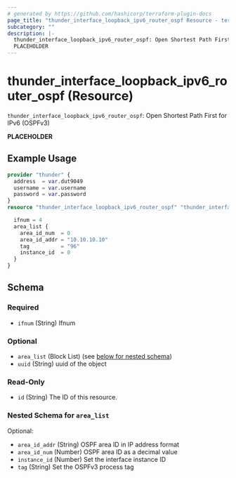 ```yaml
---
# generated by https://github.com/hashicorp/terraform-plugin-docs
page_title: "thunder_interface_loopback_ipv6_router_ospf Resource - terraform-provider-thunder"
subcategory: ""
description: |-
  thunder_interface_loopback_ipv6_router_ospf: Open Shortest Path First for IPv6 (OSPFv3)
  PLACEHOLDER
---
```


# thunder_interface_loopback_ipv6_router_ospf (Resource)

`thunder_interface_loopback_ipv6_router_ospf`: Open Shortest Path First for IPv6 (OSPFv3)

__PLACEHOLDER__

## Example Usage

```terraform
provider "thunder" {
  address  = var.dut9049
  username = var.username
  password = var.password
}
resource "thunder_interface_loopback_ipv6_router_ospf" "thunder_interface_loopback_ipv6_router_ospf" {

  ifnum = 4
  area_list {
    area_id_num  = 0
    area_id_addr = "10.10.10.10"
    tag          = "96"
    instance_id  = 0
  }
}
```

<!-- schema generated by tfplugindocs -->
## Schema

### Required

- `ifnum` (String) Ifnum

### Optional

- `area_list` (Block List) (see [below for nested schema](#nestedblock--area_list))
- `uuid` (String) uuid of the object

### Read-Only

- `id` (String) The ID of this resource.

<a id="nestedblock--area_list"></a>
### Nested Schema for `area_list`

Optional:

- `area_id_addr` (String) OSPF area ID in IP address format
- `area_id_num` (Number) OSPF area ID as a decimal value
- `instance_id` (Number) Set the interface instance ID
- `tag` (String) Set the OSPFv3 process tag



